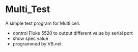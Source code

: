 # Multi_Test
A simple test program for Multi cell.
* control Fluke 5520 to output different value by serial port
* show spec value 
* programmed by VB.net
